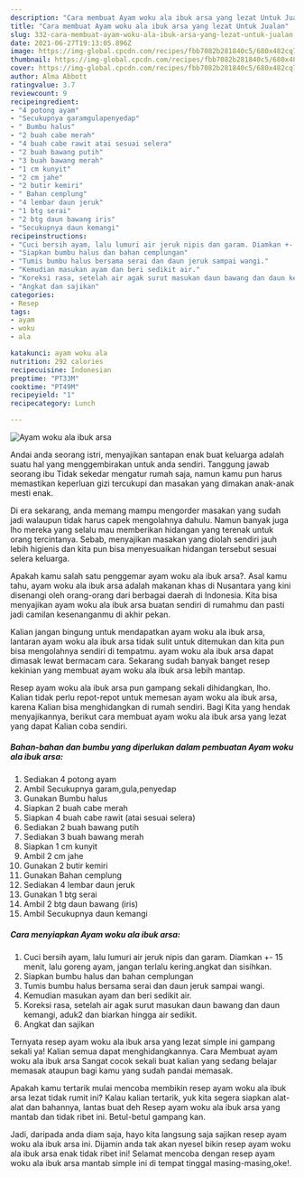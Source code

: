 ```yaml
---
description: "Cara membuat Ayam woku ala ibuk arsa yang lezat Untuk Jualan"
title: "Cara membuat Ayam woku ala ibuk arsa yang lezat Untuk Jualan"
slug: 332-cara-membuat-ayam-woku-ala-ibuk-arsa-yang-lezat-untuk-jualan
date: 2021-06-27T19:13:05.896Z
image: https://img-global.cpcdn.com/recipes/fbb7082b281840c5/680x482cq70/ayam-woku-ala-ibuk-arsa-foto-resep-utama.jpg
thumbnail: https://img-global.cpcdn.com/recipes/fbb7082b281840c5/680x482cq70/ayam-woku-ala-ibuk-arsa-foto-resep-utama.jpg
cover: https://img-global.cpcdn.com/recipes/fbb7082b281840c5/680x482cq70/ayam-woku-ala-ibuk-arsa-foto-resep-utama.jpg
author: Alma Abbott
ratingvalue: 3.7
reviewcount: 9
recipeingredient:
- "4 potong ayam"
- "Secukupnya garamgulapenyedap"
- " Bumbu halus"
- "2 buah cabe merah"
- "4 buah cabe rawit atai sesuai selera"
- "2 buah bawang putih"
- "3 buah bawang merah"
- "1 cm kunyit"
- "2 cm jahe"
- "2 butir kemiri"
- " Bahan cemplung"
- "4 lembar daun jeruk"
- "1 btg serai"
- "2 btg daun bawang iris"
- "Secukupnya daun kemangi"
recipeinstructions:
- "Cuci bersih ayam, lalu lumuri air jeruk nipis dan garam. Diamkan +- 15 menit, lalu goreng ayam, jangan terlalu kering.angkat dan sisihkan."
- "Siapkan bumbu halus dan bahan cemplungan"
- "Tumis bumbu halus bersama serai dan daun jeruk sampai wangi."
- "Kemudian masukan ayam dan beri sedikit air."
- "Koreksi rasa, setelah air agak surut masukan daun bawang dan daun kemangi, aduk2 dan biarkan hingga air sedikit."
- "Angkat dan sajikan"
categories:
- Resep
tags:
- ayam
- woku
- ala

katakunci: ayam woku ala 
nutrition: 292 calories
recipecuisine: Indonesian
preptime: "PT33M"
cooktime: "PT49M"
recipeyield: "1"
recipecategory: Lunch

---
```



![Ayam woku ala ibuk arsa](https://img-global.cpcdn.com/recipes/fbb7082b281840c5/680x482cq70/ayam-woku-ala-ibuk-arsa-foto-resep-utama.jpg)

Andai anda seorang istri, menyajikan santapan enak buat keluarga adalah suatu hal yang menggembirakan untuk anda sendiri. Tanggung jawab seorang ibu Tidak sekedar mengatur rumah saja, namun kamu pun harus memastikan keperluan gizi tercukupi dan masakan yang dimakan anak-anak mesti enak.

Di era  sekarang, anda memang mampu mengorder masakan yang sudah jadi walaupun tidak harus capek mengolahnya dahulu. Namun banyak juga lho mereka yang selalu mau memberikan hidangan yang terenak untuk orang tercintanya. Sebab, menyajikan masakan yang diolah sendiri jauh lebih higienis dan kita pun bisa menyesuaikan hidangan tersebut sesuai selera keluarga. 



Apakah kamu salah satu penggemar ayam woku ala ibuk arsa?. Asal kamu tahu, ayam woku ala ibuk arsa adalah makanan khas di Nusantara yang kini disenangi oleh orang-orang dari berbagai daerah di Indonesia. Kita bisa menyajikan ayam woku ala ibuk arsa buatan sendiri di rumahmu dan pasti jadi camilan kesenanganmu di akhir pekan.

Kalian jangan bingung untuk mendapatkan ayam woku ala ibuk arsa, lantaran ayam woku ala ibuk arsa tidak sulit untuk ditemukan dan kita pun bisa mengolahnya sendiri di tempatmu. ayam woku ala ibuk arsa dapat dimasak lewat bermacam cara. Sekarang sudah banyak banget resep kekinian yang membuat ayam woku ala ibuk arsa lebih mantap.

Resep ayam woku ala ibuk arsa pun gampang sekali dihidangkan, lho. Kalian tidak perlu repot-repot untuk memesan ayam woku ala ibuk arsa, karena Kalian bisa menghidangkan di rumah sendiri. Bagi Kita yang hendak menyajikannya, berikut cara membuat ayam woku ala ibuk arsa yang lezat yang dapat Kalian coba sendiri.

<!--inarticleads1-->

##### Bahan-bahan dan bumbu yang diperlukan dalam pembuatan Ayam woku ala ibuk arsa:

1. Sediakan 4 potong ayam
1. Ambil Secukupnya garam,gula,penyedap
1. Gunakan  Bumbu halus
1. Siapkan 2 buah cabe merah
1. Siapkan 4 buah cabe rawit (atai sesuai selera)
1. Sediakan 2 buah bawang putih
1. Sediakan 3 buah bawang merah
1. Siapkan 1 cm kunyit
1. Ambil 2 cm jahe
1. Gunakan 2 butir kemiri
1. Gunakan  Bahan cemplung
1. Sediakan 4 lembar daun jeruk
1. Gunakan 1 btg serai
1. Ambil 2 btg daun bawang (iris)
1. Ambil Secukupnya daun kemangi




<!--inarticleads2-->

##### Cara menyiapkan Ayam woku ala ibuk arsa:

1. Cuci bersih ayam, lalu lumuri air jeruk nipis dan garam. Diamkan +- 15 menit, lalu goreng ayam, jangan terlalu kering.angkat dan sisihkan.
1. Siapkan bumbu halus dan bahan cemplungan
1. Tumis bumbu halus bersama serai dan daun jeruk sampai wangi.
1. Kemudian masukan ayam dan beri sedikit air.
1. Koreksi rasa, setelah air agak surut masukan daun bawang dan daun kemangi, aduk2 dan biarkan hingga air sedikit.
1. Angkat dan sajikan




Ternyata resep ayam woku ala ibuk arsa yang lezat simple ini gampang sekali ya! Kalian semua dapat menghidangkannya. Cara Membuat ayam woku ala ibuk arsa Sangat cocok sekali buat kalian yang sedang belajar memasak ataupun bagi kamu yang sudah pandai memasak.

Apakah kamu tertarik mulai mencoba membikin resep ayam woku ala ibuk arsa lezat tidak rumit ini? Kalau kalian tertarik, yuk kita segera siapkan alat-alat dan bahannya, lantas buat deh Resep ayam woku ala ibuk arsa yang mantab dan tidak ribet ini. Betul-betul gampang kan. 

Jadi, daripada anda diam saja, hayo kita langsung saja sajikan resep ayam woku ala ibuk arsa ini. Dijamin anda tak akan nyesel bikin resep ayam woku ala ibuk arsa enak tidak ribet ini! Selamat mencoba dengan resep ayam woku ala ibuk arsa mantab simple ini di tempat tinggal masing-masing,oke!.


